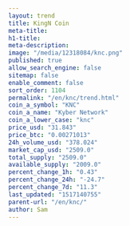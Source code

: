 ```yaml
---
layout: trend
title: KingN Coin
meta-title: 
h1-title: 
meta-description: 
image: "/media/12318084/knc.png"
published: true
allow_search_engine: false
sitemap: false
enable_comment: false
sort_order: 1104
permalink: "/en/knc/trend.html"
coin_a_symbol: "KNC"
coin_a_name: "Kyber Network"
coin_a_lower_case: "knc"
price_usd: "31.843"
price_btc: "0.00271013"
24h_volume_usd: "378.024"
market_cap_usd: "2509.0"
total_supply: "2509.0"
available_supply: "2009.0"
percent_change_1h: "0.43"
percent_change_24h: "-24.7"
percent_change_7d: "11.3"
last_updated: "1517140755"
parent-url: "/en/knc/"
author: Sam
---
```


